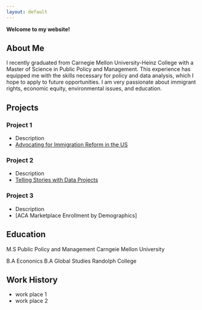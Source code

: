 ```yaml
---
layout: default
---
```


<link rel="stylesheet" href="assets/css/style.css">



**Welcome to my website!**

## About Me

I recently graduated from Carnegie Mellon University-Heinz College with a Master of Science in Public Policy and Management. This experience has equipped me with the skills necessary for policy and data analysis, which I hope to apply to future opportunities. I am very passionate about immigrant rights, economic equity, environmental issues, and education. 

## Projects
### Project 1
- Description
- [Advocating for Immigration Reform in the US](https://carnegiemellon.shorthandstories.com/undocumented-realities-advocating-for-immigration-reform-in-the-u-s/index.html)

### Project 2
- Description
- [Telling Stories with Data Projects](https://nataliah24.github.io/Hernandez-Berrios-Portfolio/)

  
### Project 3
- Description
- [ACA Marketplace Enrollment by Demographics]
  
## Education
M.S Public Policy and Management
Carngeie Mellon University

B.A Econonics
B.A Global Studies
Randolph College

## Work History
- work place 1
- work place 2
